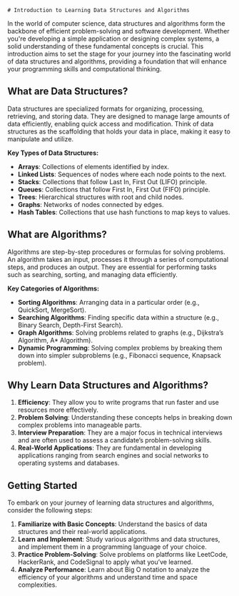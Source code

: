     # Introduction to Learning Data Structures and Algorithms

In the world of computer science, data structures and algorithms form the backbone of efficient problem-solving and software development. Whether you're developing a simple application or designing complex systems, a solid understanding of these fundamental concepts is crucial. This introduction aims to set the stage for your journey into the fascinating world of data structures and algorithms, providing a foundation that will enhance your programming skills and computational thinking.

## What are Data Structures?

Data structures are specialized formats for organizing, processing, retrieving, and storing data. They are designed to manage large amounts of data efficiently, enabling quick access and modification. Think of data structures as the scaffolding that holds your data in place, making it easy to manipulate and utilize.

**Key Types of Data Structures:**
- **Arrays**: Collections of elements identified by index.
- **Linked Lists**: Sequences of nodes where each node points to the next.
- **Stacks**: Collections that follow Last In, First Out (LIFO) principle.
- **Queues**: Collections that follow First In, First Out (FIFO) principle.
- **Trees**: Hierarchical structures with root and child nodes.
- **Graphs**: Networks of nodes connected by edges.
- **Hash Tables**: Collections that use hash functions to map keys to values.

## What are Algorithms?

Algorithms are step-by-step procedures or formulas for solving problems. An algorithm takes an input, processes it through a series of computational steps, and produces an output. They are essential for performing tasks such as searching, sorting, and managing data efficiently.

**Key Categories of Algorithms:**
- **Sorting Algorithms**: Arranging data in a particular order (e.g., QuickSort, MergeSort).
- **Searching Algorithms**: Finding specific data within a structure (e.g., Binary Search, Depth-First Search).
- **Graph Algorithms**: Solving problems related to graphs (e.g., Dijkstra’s Algorithm, A* Algorithm).
- **Dynamic Programming**: Solving complex problems by breaking them down into simpler subproblems (e.g., Fibonacci sequence, Knapsack problem).

## Why Learn Data Structures and Algorithms?

1. **Efficiency**: They allow you to write programs that run faster and use resources more effectively.
2. **Problem Solving**: Understanding these concepts helps in breaking down complex problems into manageable parts.
3. **Interview Preparation**: They are a major focus in technical interviews and are often used to assess a candidate’s problem-solving skills.
4. **Real-World Applications**: They are fundamental in developing applications ranging from search engines and social networks to operating systems and databases.

## Getting Started

To embark on your journey of learning data structures and algorithms, consider the following steps:

1. **Familiarize with Basic Concepts**: Understand the basics of data structures and their real-world applications.
2. **Learn and Implement**: Study various algorithms and data structures, and implement them in a programming language of your choice.
3. **Practice Problem-Solving**: Solve problems on platforms like LeetCode, HackerRank, and CodeSignal to apply what you’ve learned.
4. **Analyze Performance**: Learn about Big O notation to analyze the efficiency of your algorithms and understand time and space complexities.

